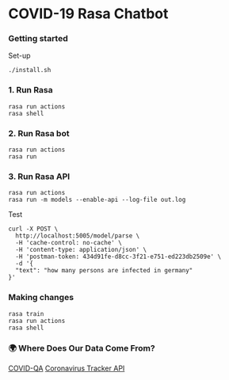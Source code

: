 # COVID-19 Rasa Chatbot


### Getting started

Set-up
```
./install.sh
```

### 1. Run Rasa
```
rasa run actions
rasa shell
```

### 2. Run Rasa bot
```
rasa run actions
rasa run
```

### 3. Run Rasa API
```
rasa run actions
rasa run -m models --enable-api --log-file out.log
```
Test
```
curl -X POST \
  http://localhost:5005/model/parse \
  -H 'cache-control: no-cache' \
  -H 'content-type: application/json' \
  -H 'postman-token: 434d91fe-d8cc-3f21-e751-ed223db2509e' \
  -d '{
  "text": "how many persons are infected in germany"
}'
```

### Making changes
```
rasa train
rasa run actions
rasa shell
```


### 🌍 Where Does Our Data Come From?
[COVID-QA](https://github.com/deepset-ai/COVID-QA)
[Coronavirus Tracker API](https://github.com/ExpDev07/coronavirus-tracker-api)
